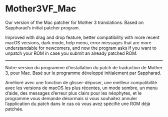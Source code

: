 # Mother3VF_Mac

Our version of the Mac patcher for Mother 3 translations. Based on Sappharad’s initial patcher program.

Improved with drag and drop feature, better compatibility with more recent macOS versions, dark mode, help menu, error messages that are more understandable for newcomers, and now the program asks if you want to unpatch your ROM in case you submit an already patched ROM.

-----------------

Notre version du programme d’installation du patch de traduction de Mother 3, pour Mac. Basé sur le programme développé initialement par Sappharad.

Amélioré avec une fonction de glisser-déposer, une meilleur compatibilité avec les versions de macOS les plus récentes, un mode sombre, un menu d’aide, des messages d’erreur plus clairs pour les néophytes, et le programme vous demande désormais si vous souhaitez annuler l’application du patch dans le cas où vous avez spécifié une ROM déjà patchée.